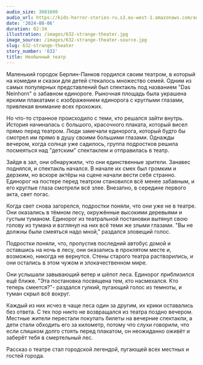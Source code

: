 ```yaml
---
audio_size: 3081600
audio_url: https://kids-horror-stories-ru.s3.eu-west-1.amazonaws.com/audio/632-strange-theater.mp3
date: '2024-08-06'
duration: 02:34
illustration: /images/632-strange-theater.jpg
image_source: /images/632-strange-theater-source.jpg
slug: 632-strange-theater
story_number: '632'
title: Необычный театр
---
```


Маленький городок Берлин-Панков гордился своим театром, в который на комедии и сказки для детей стекалось множество семей. Одним из самых популярных представлений был спектакль под названием "Das Neinhorn" о забавном единороге. Рыночная площадь была украшена яркими плакатами с изображением единорога с круглыми глазами, привлекая внимание всех прохожих.

Но что-то странное происходило с теми, кто решался зайти внутрь. История начиналась с большого, красочного плаката, который висел прямо перед театром. Люди замечали единорога, который будто бы смотрел им прямо в душу своими большими глазами. Однажды вечером, когда солнце уже садилось, группа подростков решила посмеяться над "детским" спектаклем и отправилась в театр.

Зайдя в зал, они обнаружили, что они единственные зрители. Занавес поднялся, и спектакль начался. В начале их смех был громким и дерзким, но вскоре актёры на сцене начали вести себя странно. Единорог на постере перед театром становился всё менее забавным, и его круглые глаза смотрели всё злее. Внезапно, в середине первого акта, свет погас.

Когда свет снова загорелся, подростки поняли, что они уже не в театре. Они оказались в тёмном лесу, окружённые высокими деревьями и густым туманом. Единорог из театральной постановки вытянул свою голову из тумана и взглянул на них всё теми же злыми глазами. "Вы не должны были смеяться надо мной," раздался зловещий голос.

Подростки поняли, что, пропустив последний автобус домой и оставшись на ночь в лесу, они оказались в проклятом месте и, возможно, никогда не вернутся. Стены старого театра растворились, и они остались в этом чужом и злокачественном мире.

Они услышали завывающий ветер и шёпот леса. Единорог приблизился ещё ближе. "Эта постановка посвящена тем, кто насмехался. Кто теперь смеется?"- раздался гулкий, пугающий голос из темноты, и туман скрыл всё вокруг.

Каждый из них исчез в чаще леса один за другим, их крики оставались без ответа. С тех пор никто не возвращался из театра поздно вечером. Местные жители перестали покупать билеты на вечерние спектакли, а дети стали обходить его за километр, потому что слухи говорили, что если слишком долго стоять перед плакатом, он неожиданно оживёт и заберёт тебя в смертельный лес.

Рассказ о театре стал городской легендой, пугающей всех местных и гостей города.